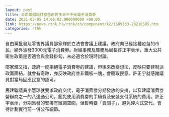 ```yaml
---
layout: post
title: 自由黨倡向打疫苗市民多派三千元電子消費劵　
date: 2021-05-05 14:06:02.000000000 +08:00
link: https://news.rthk.hk/rthk/ch/component/k2/1589333-20210505.htm
categories: rthk
---
```


自由黨批發及零售界議員邵家輝於立法會會議上建議，政府向已經接種疫苗的市民，額外派發3000元電子消費劵。財經事務及庫務局局長許正宇表示，重大公共衞生政策是否適合與金錢掛勾，未必適合於現時討論。

邵家輝又指，政府一度拒絕電子消費劵的建議，但後來改變想法，反映只要建制派政黨團結，就會有奇跡，亦反映政府並非鐵板一塊，會聽取民意。許正宇就感謝議員對當局回應民意的認可。

民建聯議員李慧琼就要求政府交代，電子消費劵分期發放的安排，以及建議消費劵營辦商之一的八達通公司，豁免使用消費劵的手續費及安裝支付系統的費用。許正宇表示，分期派發的安排有微調空間，但暫時要「賣關子」，避免碎片式交代，會待計劃實行前一併公布細節。
